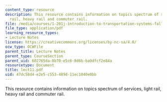 ```yaml
---
content_type: resource
description: This resource contains information on topics spectrum of services, light
  rail, heavy rail and commuter rail.
file: /media/courses/1-201j-introduction-to-transportation-systems-fall-2006/47dc58d4e2e5c553489d11ec1040e0bb_lect11.pdf
file_type: application/pdf
learning_resource_types:
- Lecture Notes
license: https://creativecommons.org/licenses/by-nc-sa/4.0/
ocw_type: OCWFile
parent_title: Lecture Notes
parent_type: CourseSection
parent_uid: 602765da-8b70-e5c6-8d6b-ba9dfcf2e84a
resourcetype: Document
title: lect11.pdf
uid: 47dc58d4-e2e5-c553-489d-11ec1040e0bb
---
```

This resource contains information on topics spectrum of services, light rail, heavy rail and commuter rail.
